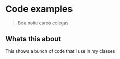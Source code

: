 # Code examples
>Boa noite caros colegas
## Whats this about 
This shows a bunch of code that i use in my classes


